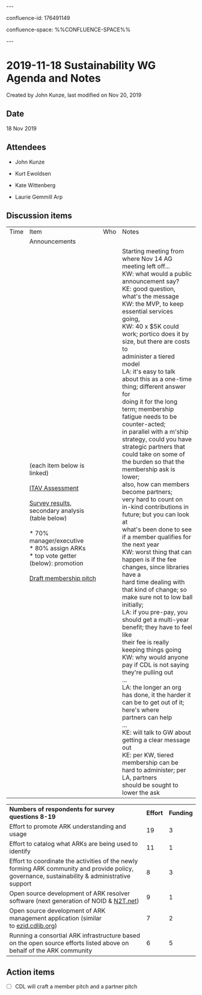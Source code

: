 \---

confluence-id: 176491149

confluence-space: %%CONFLUENCE-SPACE%%

\---

2019-11-18 Sustainability WG Agenda and Notes
=============================================

Created by John Kunze, last modified on Nov 20, 2019

Date
----

18 Nov 2019

Attendees
---------

*   John Kunze
    
*   Kurt Ewoldsen
    
*   Kate Wittenberg
*   Laurie Gemmill Arp

Discussion items
----------------

|     |     |     |     |
| --- | --- | --- | --- |
| Time | Item | Who | Notes |
|     | Announcements |     |     |
|     | (each item below is linked)<br><br>[ITAV Assessment](https://wiki.duraspace.org/download/attachments/176490993/ARKs%20ITAV%2020191104.pdf?version=1&modificationDate=1573698126062&api=v2)<br><br>[Survey results](https://wiki.duraspace.org/download/attachments/176490993/AITOSurveyResults2.pdf?version=1&modificationDate=1573698126076&api=v2), secondary analysis (table below)<br><br>*   70% manager/executive<br>*   80% assign ARKs<br>*   top vote getter (below): promotion<br><br>[Draft membership pitch](https://wiki.duraspace.org/display/ARKs/DRAFT+Membership+pitch) |     | Starting meeting from where Nov 14 AG meeting left off...  <br>KW: what would a public announcement say?  <br>KE: good question, what's the message  <br>KW: the MVP, to keep essential services going,   <br>KW: 40 x $5K could work; portico does it by size, but there are costs to  <br>administer a tiered model  <br>LA: it's easy to talk about this as a one-time thing; different answer for  <br>doing it for the long term; membership fatigue needs to be counter-acted;  <br>in parallel with a m'ship strategy, could you have strategic partners that  <br>could take on some of the burden so that the membership ask is lower;  <br>also, how can members become partners;  <br>very hard to count on in-kind contributions in future; but you can look at  <br>what's been done to see if a member qualifies for the next year  <br>KW: worst thing that can happen is if the fee changes, since libraries have a  <br>hard time dealing with that kind of change; so make sure not to low ball  <br>initially;  <br>LA: if you pre-pay, you should get a multi-year benefit; they have to feel like  <br>their fee is really keeping things going  <br>KW: why would anyone pay if CDL is not saying they're pulling out  <br>...  <br>LA: the longer an org has done, it the harder it can be to get out of it;  <br>here's where partners can help  <br>...  <br>KE: will talk to GW about getting a clear message out  <br>KE: per KW, tiered membership can be hard to administer; per LA, partners  <br>should be sought to lower the ask |

|     |     |     |
| --- | --- | --- |
| **Numbers of respondents for survey questions 8-19** | **Effort** | **Funding** |
| Effort to promote ARK understanding and usage | 19  | 3   |
| Effort to catalog what ARKs are being used to identify | 11  | 1   |
| Effort to coordinate the activities of the newly forming ARK community and provide policy, governance, sustainability & administrative support | 8   | 3   |
| Open source development of ARK resolver software (next generation of NOID & [N2T.net](http://n2t.net/)) | 9   | 1   |
| Open source development of ARK management application (similar to [ezid.cdlib.org](http://ezid.cdlib.org/)) | 7   | 2   |
| Running a consortial ARK infrastructure based on the open source efforts listed above on behalf of the ARK community | 6   | 5   |

Action items
------------

- [ ] CDL will craft a member pitch and a partner pitch